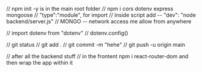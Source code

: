 // npm init -y is in the main root folder
// npm i cors dotenv express mongoose
// "type":"module", for import
// inside script add -- "dev": "node backend/server.js"
// MONGO -- network access me allow from anywhere

// import dotenv from "dotenv"
// dotenv.config()

// git status
// git add .
// git commit -m "hehe"
// git push -u origin main



// after all the backend stuff
// in the frontent npm i react-router-dom and then wrap the app within it <BrowserRouter>